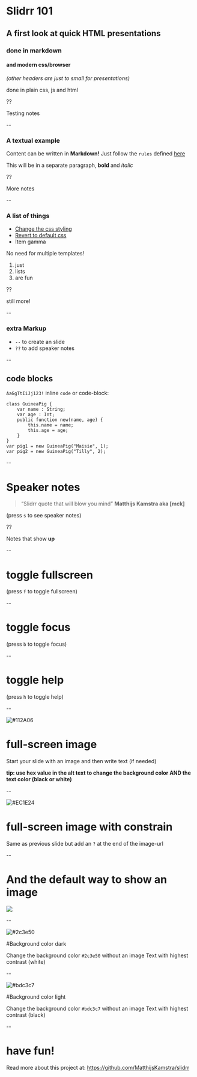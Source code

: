 # Slidrr 101

## A first look at quick HTML presentations

### done in markdown

#### and modern css/browser

_(other headers are just to small for presentations)_

done in plain css, js and html

??

Testing notes

--

### A textual example

Content can be written in **Markdown!**
Just follow the `rules` defined [here](https://daringfireball.net/projects/markdown/)

This will be in a separate paragraph, **bold** and _italic_

??

More notes

--

### A list of things

* [Change the css styling](?css=css/test.css#/2)
* [Revert to default css](?#/2)
* Item gamma

No need for multiple templates!

1. just
2. lists
4. are fun

??

still more!

--

### extra Markup

- `--` to create an slide
- `??` to add speaker notes

--

## code blocks

`AaGgTtIiJj123!`
inline `code` or code-block:

```
class GuineaPig {
	var name : String;
	var age : Int;
	public function new(name, age) {
		this.name = name;
		this.age = age;
	}
}
var pig1 = new GuineaPig("Maisie", 1);
var pig2 = new GuineaPig("Tilly", 2);
```

--

# Speaker notes

> “Slidrr quote that will blow you mind”
**Matthijs Kamstra aka [mck]**

(press `s` to see speaker notes)

??

Notes that show **up**

--

# toggle fullscreen

(press `f` to toggle fullscreen)


--

# toggle focus

(press `b` to toggle focus)


--

# toggle help

(press `h` to toggle help)


--

![#112A06](img/sizes_landscape.png)

# full-screen image

Start your slide with an image and then write text (if needed)

__tip: use hex value in the alt text to change the background color AND the text color (black or white)__

--

![#EC1E24](img/sizes_portrait.png?)

# full-screen image with constrain

Same as previous slide but add an `?` at the end of the image-url

--

# And the default way to show an image

![](img/sizes_example.png)

--


![#2c3e50]()

#Background color dark

Change the background color `#2c3e50`
without an image
Text with highest contrast (white)

--

![#bdc3c7]()

#Background color light

Change the background color `#bdc3c7`
without an image
Text with highest contrast (black)


--



# have fun!

Read more about this project at:
<https://github.com/MatthijsKamstra/slidrr>


